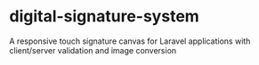 # digital-signature-system
A responsive touch signature canvas for Laravel applications with client/server validation and image conversion
